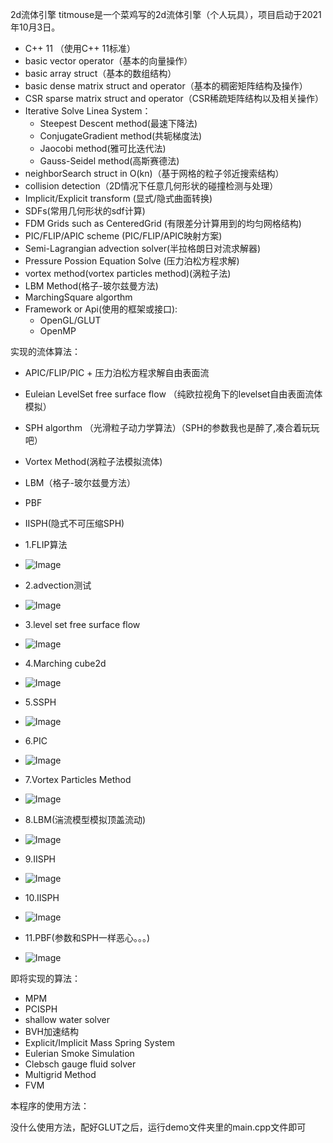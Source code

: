 2d流体引擎
titmouse是一个菜鸡写的2d流体引擎（个人玩具），项目启动于2021年10月3日。

- C++ 11 （使用C++ 11标准）
- basic vector operator（基本的向量操作）
- basic array struct（基本的数组结构）
- basic dense matrix struct and operator（基本的稠密矩阵结构及操作）
- CSR sparse matrix struct and operator（CSR稀疏矩阵结构以及相关操作）
- Iterative Solve Linea System：
  -  Steepest Descent method(最速下降法)
  - ConjugateGradient method(共轭梯度法)
  - Jaocobi method(雅可比迭代法)
  - Gauss-Seidel method(高斯赛德法)
- neighborSearch struct in O(kn)（基于网格的粒子邻近搜索结构）
- collision detection（2D情况下任意几何形状的碰撞检测与处理）
- Implicit/Explicit transform (显式/隐式曲面转换)
- SDFs(常用几何形状的sdf计算)
- FDM Grids such as CenteredGrid (有限差分计算用到的均匀网格结构)
- PIC/FLIP/APIC scheme (PIC/FLIP/APIC映射方案)
- Semi-Lagrangian advection solver(半拉格朗日对流求解器)
- Pressure Possion Equation Solve (压力泊松方程求解)
- vortex method(vortex particles method)(涡粒子法)
- LBM Method(格子-玻尔兹曼方法)
- MarchingSquare algorthm 
- Framework or Api(使用的框架或接口): 
  - OpenGL/GLUT
  - OpenMP
 
实现的流体算法：
- APIC/FLIP/PIC + 压力泊松方程求解自由表面流
- Euleian LevelSet free surface flow （纯欧拉视角下的levelset自由表面流体模拟）
- SPH algorthm （光滑粒子动力学算法）（SPH的参数我也是醉了,凑合着玩玩吧）
- Vortex Method(涡粒子法模拟流体)
- LBM（格子-玻尔兹曼方法）
- PBF
- IISPH(隐式不可压缩SPH)


- 1.FLIP算法
- ![Image](https://github.com/casenoone/titmouse2d/blob/master/titmouse2d/src/gif/titmouse2d_firstdemo.gif)

- 2.advection测试

- ![Image](https://github.com/casenoone/titmouse2d/blob/master/titmouse2d/src/gif/titmouse_advection_without_.gif)

- 3.level set free surface flow
- ![Image](https://github.com/casenoone/titmouse2d/blob/master/titmouse2d/src/gif/levelset2.gif)

- 4.Marching cube2d
- ![Image]( https://github.com/casenoone/titmouse2d/blob/master/titmouse2d/src/gif/marching%20cube2d.gif)

- 5.SSPH
- ![Image](  https://github.com/casenoone/titmouse2d/blob/master/titmouse2d/src/gif/ssph2d.gif)

- 6.PIC
- ![Image](  https://github.com/casenoone/titmouse2d/blob/master/titmouse2d/src/gif/pic.gif)

- 7.Vortex Particles Method
- ![Image](https://github.com/casenoone/titmouse2d/blob/master/titmouse2d/src/gif/vortexparticles_titmouse.gif)

- 8.LBM(湍流模型模拟顶盖流动)
- ![Image](https://github.com/casenoone/titmouse2d/blob/master/titmouse2d/src/gif/LBM_turbulence_with_circle.gif)

- 9.IISPH
- ![Image](https://github.com/casenoone/titmouse2d/blob/master/titmouse2d/src/gif/iisph2.gif)

- 10.IISPH
- ![Image](https://github.com/casenoone/titmouse2d/blob/master/titmouse2d/src/gif/apic.gif)

- 11.PBF(参数和SPH一样恶心。。。)
- ![Image](https://github.com/casenoone/titmouse2d/blob/master/titmouse2d/src/gif/pbf2.gif)




即将实现的算法：
- MPM
- PCISPH
- shallow water solver
- BVH加速结构
- Explicit/Implicit Mass Spring System
- Eulerian Smoke Simulation
- Clebsch gauge fluid solver
- Multigrid Method
- FVM


本程序的使用方法：

没什么使用方法，配好GLUT之后，运行demo文件夹里的main.cpp文件即可

 

